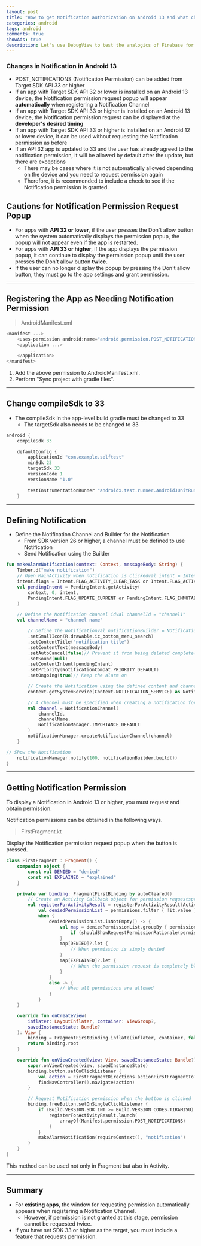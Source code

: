 ```yaml
---  
layout: post  
title: "How to get Notification authorization on Android 13 and what changes."  
categories: android
tags: android 
comments: true
showAds: true
description: Let's use DebugView to test the analogics of Firebase for debugging. This allows users to see when they used the app, which screen they saw, and which button they clicked on. It even tells you when you deleted the app.
---
```


### **Changes in Notification in Android 13**
- POST_NOTIFICATIONS (Notification Permission) can be added from Target SDK API 33 or higher
- If an app with Target SDK API 32 or lower is installed on an Android 13 device, the Notification permission request popup will appear **automatically** when registering a Notification Channel
- If an app with Target SDK API 33 or higher is installed on an Android 13 device, the Notification permission request can be displayed at the **developer's desired timing**
- If an app with Target SDK API 33 or higher is installed on an Android 12 or lower device, it can be used without requesting the Notification permission as before
- If an API 32 app is updated to 33 and the user has already agreed to the notification permission, it will be allowed by default after the update, but there are exceptions
    - There may be cases where it is not automatically allowed depending on the device and you need to request permission again
    - Therefore, it is recommended to include a check to see if the Notification permission is granted.

## **Cautions for Notification Permission Request Popup**

- For apps with **API 32 or lower**, if the user presses the Don't allow button when the system automatically displays the permission popup, the popup will not appear even if the app is restarted.
- For apps with **API 33 or higher**, if the app displays the permission popup, it can continue to display the permission popup until the user presses the Don't allow button **twice**.
- If the user can no longer display the popup by pressing the Don't allow button, they must go to the app settings and grant permission.

---

## **Registering the App as Needing Notification Permission**

> AndroidManifest.xml


``` kotlin
<manifest ...>
    <uses-permission android:name="android.permission.POST_NOTIFICATIONS"/>
    <application ...>
        ...
    </application>
</manifest>

```

1. Add the above permission to AndroidManifest.xml.
2. Perform "Sync project with gradle files".

---

## **Change compileSdk to 33**

- The compileSdk in the app-level build.gradle must be changed to 33
    - The targetSdk also needs to be changed to 33

``` kotlin
android {
    compileSdk 33

    defaultConfig {
        applicationId "com.example.selftest"
        minSdk 23
        targetSdk 33
        versionCode 1
        versionName "1.0"

        testInstrumentationRunner "androidx.test.runner.AndroidJUnitRunner"
    }

```

---

## **Defining Notification**

- Define the Notification Channel and Builder for the Notification
    - From SDK version 26 or higher, a channel must be defined to use Notification
    - Send Notification using the Builder

``` kotlin
fun makeAlarmNotification(context: Context, messageBody: String) {
    Timber.d("make notification")
    // Open MainActivity when notification is clickedval intent = Intent(context, MainActivity::class.java)
    intent.flags = Intent.FLAG_ACTIVITY_CLEAR_TASK or Intent.FLAG_ACTIVITY_NEW_TASK
    val pendingIntent = PendingIntent.getActivity(
        context, 0, intent,
        PendingIntent.FLAG_UPDATE_CURRENT or PendingIntent.FLAG_IMMUTABLE
    )

    // Define the Notification channel idval channelId = "channel1"
    val channelName = "channel name"

        // Define the Notificationval notificationBuilder = NotificationCompat.Builder(context, channelId)
        .setSmallIcon(R.drawable.ic_bottom_menu_search)
        .setContentTitle("notification title")
        .setContentText(messageBody)
        .setAutoCancel(false)// Prevent it from being deleted completely
        .setSound(null)
        .setContentIntent(pendingIntent)
        .setPriority(NotificationCompat.PRIORITY_DEFAULT)
        .setOngoing(true)// Keep the alarm on

        // Create the Notification using the defined content and channelval notificationManager =
        context.getSystemService(Context.NOTIFICATION_SERVICE) as NotificationManager

        // A channel must be specified when creating a notification for Android SDK 26 or higherif (Build.VERSION.SDK_INT >= Build.VERSION_CODES.O) {
        val channel = NotificationChannel(
            channelId,
            channelName,
            NotificationManager.IMPORTANCE_DEFAULT
        )
        notificationManager.createNotificationChannel(channel)
    }

// Show the Notification
    notificationManager.notify(100, notificationBuilder.build())
}

```

---

## **Getting Notification Permission**

To display a Notification in Android 13 or higher, you must request and obtain permission.

Notification permissions can be obtained in the following ways.

> FirstFragment.kt
> 

Display the Notification permission request popup when the button is pressed.

``` kotlin
class FirstFragment : Fragment() {
    companion object {
        const val DENIED = "denied"
        const val EXPLAINED = "explained"
    }

    private var binding: FragmentFirstBinding by autoCleared()
        // Create an Activity Callback object for permission requestsprivate 
        val registerForActivityResult = registerForActivityResult(ActivityResultContracts.RequestMultiplePermissions()) { permissions ->
            val deniedPermissionList = permissions.filter { !it.value }.map { it.key }
            when {
                deniedPermissionList.isNotEmpty() -> {
                    val map = deniedPermissionList.groupBy { permission ->
                        if (shouldShowRequestPermissionRationale(permission)) DENIED else EXPLAINED
                    }
                    map[DENIED]?.let {
                        // When permission is simply denied
                    }
                    map[EXPLAINED]?.let {
                        // When the permission request is completely blocked (usually open the app details screen)
                    }
                }
                else -> {
                    // When all permissions are allowed
                }
            }
    }

    override fun onCreateView(
        inflater: LayoutInflater, container: ViewGroup?,
        savedInstanceState: Bundle?
    ): View {
        binding = FragmentFirstBinding.inflate(inflater, container, false)
        return binding.root
    }

    override fun onViewCreated(view: View, savedInstanceState: Bundle?) {
        super.onViewCreated(view, savedInstanceState)
        binding.button.setOnClickListener {
            val action = FirstFragmentDirections.actionFirstFragmentToThirdFragment()
            findNavController().navigate(action)
        }

        // Request Notification permission when the button is clicked
        binding.freeButton.setOnSingleClickListener {
            if (Build.VERSION.SDK_INT >= Build.VERSION_CODES.TIRAMISU) {
                registerForActivityResult.launch(
                    arrayOf(Manifest.permission.POST_NOTIFICATIONS)
                )
            }
            makeAlarmNotification(requireContext(), "notification")
        }
    }
}

```

This method can be used not only in Fragment but also in Activity.

---

## **Summary**

- For **existing apps**, the window for requesting permission automatically appears when registering a Notification Channel.
    - However, if permission is not granted at this stage, permission cannot be requested twice.
- If you have set SDK 33 or higher as the target, you must include a feature that requests permission.